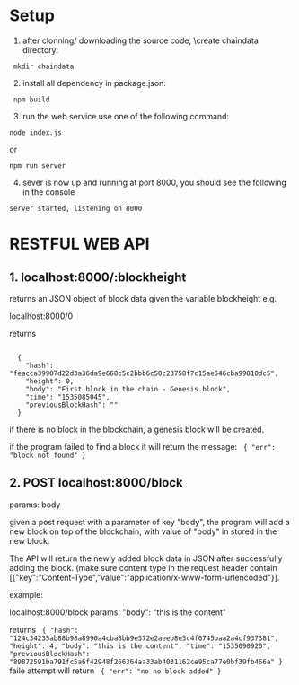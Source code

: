 <h1>Setup</h1>

1. after clonning/ downloading the source code, \create chaindata directory:

<code> mkdir chaindata </code>

2. install all dependency in package.json:

<code> npm build  </code>

3. run the web service use one of the following command:

<code>node index.js</code>

or

<code>npm run server</code>

4. sever is now up and running at port 8000, you should see the following in the console

<code>server started, listening on 8000</code>

<h1>RESTFUL WEB API</h1>

<h2> 1. localhost:8000/:blockheight</h2>

returns an JSON object of block data given the variable blockheight e.g.

localhost:8000/0

returns

<code>
  {
    "hash": "feacca39907d22d3a36da9e668c5c2bbb6c50c23758f7c15ae546cba99810dc5",
    "height": 0,
    "body": "First block in the chain - Genesis block",
    "time": "1535085045",
    "previousBlockHash": ""
  }
</code>

if there is no block in the blockchain, a genesis block will be created.
  
if the program failed to find a block it will return the message:
<code>
{
  "err": "block not found"
  }
</code>

<h2>2. POST localhost:8000/block</h2>
  
  params: body
  
given a post request with a parameter of key "body", the program will add a new block on top of the blockchain, with value of "body" in stored in the new block.

The API will return the newly added block data in JSON after successfully adding the block. (make sure content type in the request header contain [{"key":"Content-Type","value":"application/x-www-form-urlencoded"}].
  
  example:
  
  localhost:8000/block
  params: "body": "this is the content"
  
  returns
  <code>
  {
    "hash": "124c34235ab88b98a8990a4cba8bb9e372e2aeeb8e3c4f0745baa2a4cf937381",
    "height": 4,
    "body": "this is the content",
    "time": "1535090920",
    "previousBlockHash": "89872591ba791fc5a6f42948f266364aa33ab4031162ce95ca77e0bf39fb466a"
  }
  </code>
  faile attempt will return 
  <code>
  {
  "err": "no no block added"
  }
  </code>
